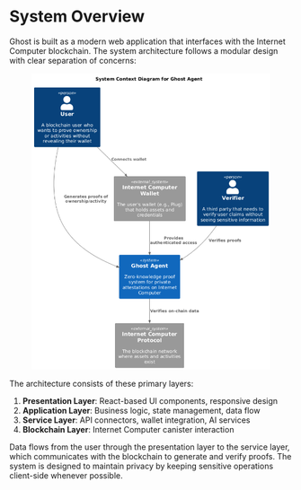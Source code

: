 # System Overview

Ghost is built as a modern web application that interfaces with the Internet Computer blockchain. The system architecture follows a modular design with clear separation of concerns:

<figure><img src="../.gitbook/assets/Ghost - C4 L1 Diagram.png" alt=""><figcaption></figcaption></figure>

The architecture consists of these primary layers:

1. **Presentation Layer**: React-based UI components, responsive design
2. **Application Layer**: Business logic, state management, data flow
3. **Service Layer**: API connectors, wallet integration, AI services
4. **Blockchain Layer**: Internet Computer canister interaction

Data flows from the user through the presentation layer to the service layer, which communicates with the blockchain to generate and verify proofs. The system is designed to maintain privacy by keeping sensitive operations client-side whenever possible.
